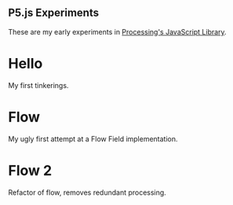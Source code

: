 ## P5.js Experiments

These are my early experiments in [Processing's JavaScript Library](https://p5js.org).

# Hello

My first tinkerings.

# Flow 

My ugly first attempt at a Flow Field implementation.

# Flow 2 

Refactor of flow, removes redundant processing.

